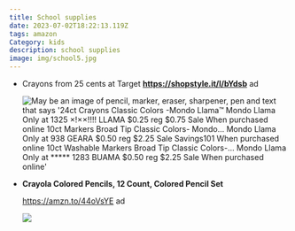 ```yaml
---
title: School supplies
date: 2023-07-02T18:22:13.119Z
tags: amazon
Category: kids
description: school supplies
image: img/school5.jpg
---
```

* Crayons from 25 cents at Target **https://shopstyle.it/l/bYdsb** ad

  ![May be an image of pencil, marker, eraser, sharpener, pen and text that says '24ct Crayons Classic Colors -Mondo Llama™ Mondo Llama Only at 1325 ×!××!!!! LLAMA $0.25 reg $0.75 Sale When purchased online 10ct Markers Broad Tip Classic Colors- Mondo... Mondo Llama Only at 938 GEARA $0.50 reg $2.25 Sale Savings101 When purchased online 10ct Washable Markers Broad Tip Classic Colors-... Mondo Llama Only at \*\*\*\*\* 1283 BUAMA $0.50 reg $2.25 Sale When purchased online'](https://scontent-atl3-1.xx.fbcdn.net/v/t39.30808-6/356244859_2144821102374267_8070484858694672718_n.jpg?stp=dst-jpg_p206x206&_nc_cat=109&cb=99be929b-59f725be&ccb=1-7&_nc_sid=dbeb18&_nc_ohc=UrhNwHezSWkAX9gZTvu&_nc_ht=scontent-atl3-1.xx&oh=00_AfDrem4eEdeZjFnaL8OgCRHotQmAZAMHXyIpigraiwo4Lw&oe=64A6F314)


* **Crayola Colored Pencils, 12 Count, Colored Pencil Set**

  https://amzn.to/44oVsYE ad <!--StartFragment-->

  ![](https://m.media-amazon.com/images/I/81o8dHhToLL._AC_SL1500_.jpg)

  <!--EndFragment-->